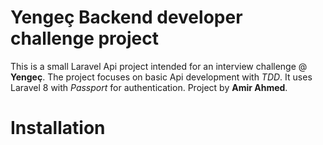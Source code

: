 # Yengeç Backend developer challenge project

This is a small Laravel Api project intended for an interview challenge @ **Yengeç**. The project focuses on basic Api development with *TDD*. It uses Laravel 8 with *Passport* for authentication.
Project by **Amir Ahmed**.


# Installation
